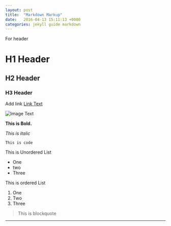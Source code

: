 ```yaml
---
layout: post
title:  "Markdown Markup"
date:   2016-04-13 15:11:13 +0000
categories: jekyll guide markdown
---
```


For header

# H1 Header

## H2 Header

### H3 Header

Add link [Link Text](google.com)

![Image Text](https://www.google.com/images/branding/googlelogo/1x/googlelogo_color_272x92dp.png)

**This is Bold.**

_This is italic_

`This is code`

This is Unordered List
* One
* two
* Three

This is ordered List
1. One
2. Two 
3. Three

> This is blockquote

***
